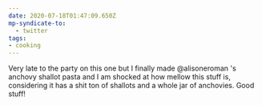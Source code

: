 ```yaml
---
date: 2020-07-18T01:47:09.650Z
mp-syndicate-to:
  - twitter
tags:
- cooking
---
```


Very late to the party on this one but I finally made @alisoneroman 's anchovy shallot pasta and I am shocked at how mellow this stuff is, considering it has a shit ton of shallots and a whole jar of anchovies. Good stuff!
